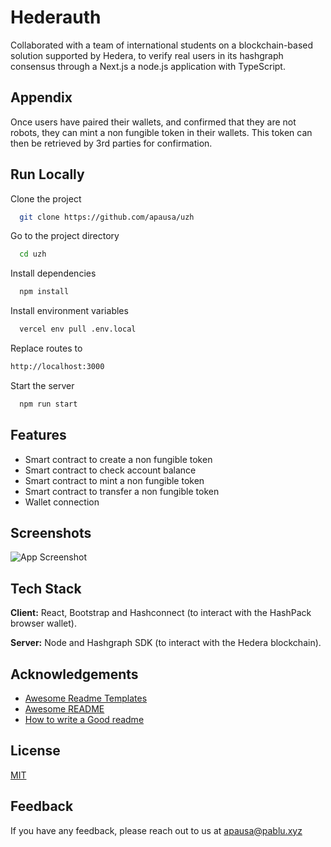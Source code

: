 
# Hederauth

Collaborated with a team of international students on a blockchain-based solution supported by Hedera, to verify real users in its hashgraph consensus through a Next.js a node.js application with TypeScript. 

## Appendix

Once users have paired their wallets, and confirmed that they are not robots, they can mint a non fungible token in their wallets.
This token can then be retrieved by 3rd parties for confirmation. 

## Run Locally

Clone the project

```bash
  git clone https://github.com/apausa/uzh
```

Go to the project directory

```bash
  cd uzh
```

Install dependencies

```bash
  npm install
```

Install environment variables
```bash
  vercel env pull .env.local
```

Replace routes to
```bash
http://localhost:3000
```

Start the server

```bash
  npm run start
```


## Features

- Smart contract to create a non fungible token
- Smart contract to check account balance
- Smart contract to mint a non fungible token
- Smart contract to transfer a non fungible token
- Wallet connection


## Screenshots

![App Screenshot](https://via.placeholder.com/468x300?text=App+Screenshot+Here)


## Tech Stack

**Client:** React, Bootstrap and Hashconnect (to interact with the HashPack browser wallet).

**Server:** Node and Hashgraph SDK (to interact with the Hedera blockchain).

## Acknowledgements

 - [Awesome Readme Templates](https://awesomeopensource.com/project/elangosundar/awesome-README-templates)
 - [Awesome README](https://github.com/matiassingers/awesome-readme)
 - [How to write a Good readme](https://bulldogjob.com/news/449-how-to-write-a-good-readme-for-your-github-project)


## License

[MIT](https://choosealicense.com/licenses/mit/)


## Feedback

If you have any feedback, please reach out to us at apausa@pablu.xyz
